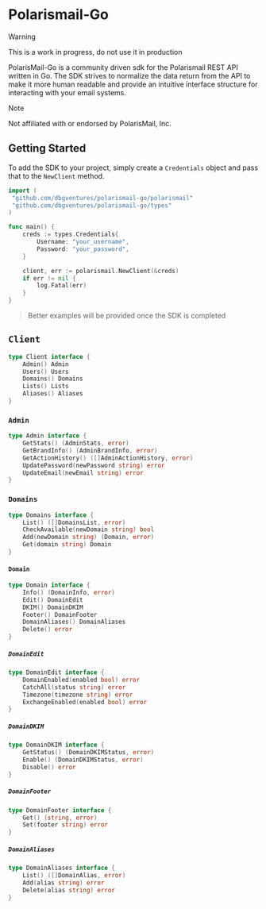 # Polarismail-Go

> [!WARNING]  
> This is a work in progress, do not use it in production

PolarisMail-Go is a community driven sdk for the Polarismail REST API written in Go. The SDK strives to normalize the data return from the API to make it more human readable and provide an intuitive interface structure for interacting with your email systems.

> [!NOTE]  
> Not affiliated with or endorsed by PolarisMail, Inc.

## Getting Started

To add the SDK to your project, simply create a `Credentials` object and pass that to the `NewClient` method.

```go
import (
 "github.com/dbgventures/polarismail-go/polarismail"
 "github.com/dbgventures/polarismail-go/types"
)

func main() {
    creds := types.Credentials{
        Username: "your_username",
        Password: "your_password",
    }

    client, err := polarismail.NewClient(&creds)
    if err != nil {
        log.Fatal(err)
    }
}
```

> Better examples will be provided once the SDK is completed

## `Client`

```go
type Client interface {
    Admin() Admin
    Users() Users
    Domains() Domains
    Lists() Lists
    Aliases() Aliases
}
```

### `Admin`

```go
type Admin interface {
    GetStats() (AdminStats, error)
    GetBrandInfo() (AdminBrandInfo, error)
    GetActionHistory() ([]AdminActionHistory, error)
    UpdatePassword(newPassword string) error
    UpdateEmail(newEmail string) error
}
```

### `Domains`

```go
type Domains interface {
    List() ([]DomainsList, error)
    CheckAvailable(newDomain string) bool
    Add(newDomain string) (Domain, error)
    Get(domain string) Domain
}
```

#### `Domain`

```go
type Domain interface {
    Info() (DomainInfo, error)
    Edit() DomainEdit
    DKIM() DomainDKIM
    Footer() DomainFooter
    DomainAliases() DomainAliases
    Delete() error
}
```

##### `DomainEdit`

```go
type DomainEdit interface {
    DomainEnabled(enabled bool) error
    CatchAll(status string) error
    Timezone(timezone string) error
    ExchangeEnabled(enabled bool) error
}
```

##### `DomainDKIM`

```go
type DomainDKIM interface {
    GetStatus() (DomainDKIMStatus, error)
    Enable() (DomainDKIMStatus, error)
    Disable() error
}
```

##### `DomainFooter`

```go
type DomainFooter interface {
    Get() (string, error)
    Set(footer string) error
}
```

##### `DomainAliases`

```go
type DomainAliases interface {
    List() ([]DomainAlias, error)
    Add(alias string) error
    Delete(alias string) error
}
```
